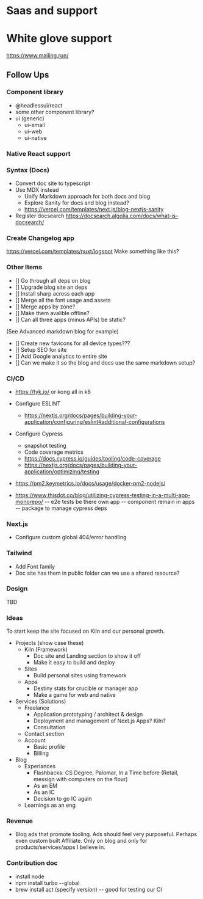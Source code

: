 # Saas and support
 # White glove support
 https://www.mailing.run/


## Follow Ups

### Component library
- @headlessui/react
- some other component library?
- ui (generic)
    - ui-email
    - ui-web
    - ui-native
### Native React support

### Syntax (Docs)
- Convert doc site to typescript
- Use MDX instead
    - Unify Markdown approach for both docs and blog
    - Explore Sanity for docs and blog instead?
    - https://vercel.com/templates/next.js/blog-nextjs-sanity
- Register docsearch https://docsearch.algolia.com/docs/what-is-docsearch/

### Create Changelog app

https://vercel.com/templates/nuxt/logspot
Make something like this?

### Other Items
- [] Go through all deps on blog
- [] Upgrade blog site an deps
- [] Install sharp across each app
- [] Merge all the font usage and assets
- [] Merge apps by zone? 
- [] Make them avalible offline?
- [] Can all three apps (minus APIs) be static?

(See Advanced markdown blog for example)
- [] Create new favicons for all device types???
- [] Setup SEO for site
- [] Add Google analytics to entire site
- [] Can we make it so the blog and docs use the same markdown setup?

### CI/CD
- https://tyk.io/ or kong all in k8
- Configure ESLINT
    - https://nextjs.org/docs/pages/building-your-application/configuring/eslint#additional-configurations
- Configure Cypress
    - snapshot testing
    - Code coverage metrics
    - https://docs.cypress.io/guides/tooling/code-coverage
    - https://nextjs.org/docs/pages/building-your-application/optimizing/testing
- https://pm2.keymetrics.io/docs/usage/docker-pm2-nodejs/

- https://www.thisdot.co/blog/utilizing-cypress-testing-in-a-multi-app-monorepo/
    -- e2e tests be there own app
    -- component remain in apps
    -- package to manage cypress deps

### Next.js

- Configure custom global 404/error handling

### Tailwind

- Add Font family
- Doc site has them in public folder can we use a shared resource?

### Design
TBD

### Ideas
To start keep the site focused on Kiln and our personal growth.
- Projects (show case these)
    - Kiln (Framework) 
        - Doc site and Landing section to show it off
        - Make it easy to build and deploy
    - Sites 
        - Build personal sites using framework
    - Apps
        - Destiny stats for crucible or manager app
        - Make a game for web and native
- Services (Solutions)
    - Freelance
        - Application prototyping / architect & design
        - Deployment and management of Next.js Apps? Kiln?
        - Consultation
    - Contact section
    - Account
        - Basic profile
        - Billing
- Blog
    - Experiances
        - Flashbacks: CS Degree, Palomar, In a Time before (Retail, messign with computers on the flour)
        - As an EM
        - As an IC
        - Decision to go IC again
    - Learnings as an eng

### Revenue
- Blog ads that promote tooling. Ads should feel very purposeful. Perhaps even custom built Affiliate. Only on blog and only for products/services/apps I believe in.


### Contribution doc
- install node
- npm install turbo --global
- brew install act (specify version) -- good for testing our CI